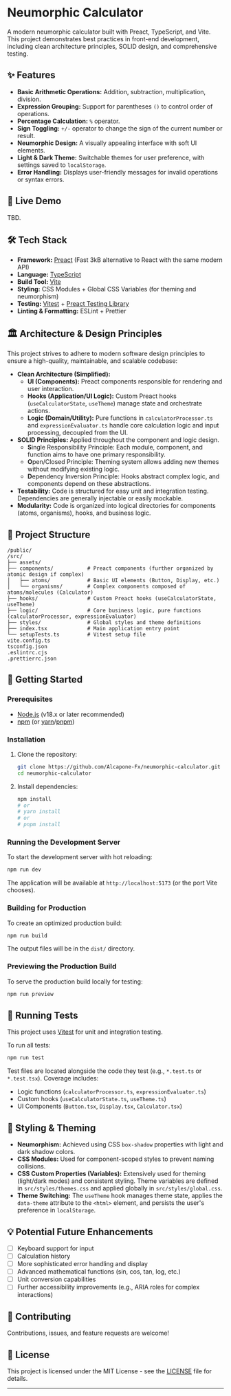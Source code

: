 # Neumorphic Calculator

A modern neumorphic calculator built with Preact, TypeScript, and Vite. This project demonstrates best practices in front-end development, including clean architecture principles, SOLID design, and comprehensive testing.

## ✨ Features
*   **Basic Arithmetic Operations:** Addition, subtraction, multiplication, division.
*   **Expression Grouping:** Support for parentheses `()` to control order of operations.
*   **Percentage Calculation:** `%` operator.
*   **Sign Toggling:** `+/-` operator to change the sign of the current number or result.
*   **Neumorphic Design:** A visually appealing interface with soft UI elements.
*   **Light & Dark Theme:** Switchable themes for user preference, with settings saved to `localStorage`.
*   **Error Handling:** Displays user-friendly messages for invalid operations or syntax errors.

## 🚀 Live Demo
TBD.

## 🛠️ Tech Stack
*   **Framework:** [Preact](https://preactjs.com/) (Fast 3kB alternative to React with the same modern API)
*   **Language:** [TypeScript](https://www.typescriptlang.org/)
*   **Build Tool:** [Vite](https://vitejs.dev/)
*   **Styling:** CSS Modules + Global CSS Variables (for theming and neumorphism)
*   **Testing:** [Vitest](https://vitest.dev/) + [Preact Testing Library](https://testing-library.com/docs/preact-testing-library/intro/)
*   **Linting & Formatting:** ESLint + Prettier

## 🏛️ Architecture & Design Principles
This project strives to adhere to modern software design principles to ensure a high-quality, maintainable, and scalable codebase:
*   **Clean Architecture (Simplified):**
    *   **UI (Components):** Preact components responsible for rendering and user interaction.
    *   **Hooks (Application/UI Logic):** Custom Preact hooks (`useCalculatorState`, `useTheme`) manage state and orchestrate actions.
    *   **Logic (Domain/Utility):** Pure functions in `calculatorProcessor.ts` and `expressionEvaluator.ts` handle core calculation logic and input processing, decoupled from the UI.
*   **SOLID Principles:** Applied throughout the component and logic design.
    *   **S**ingle Responsibility Principle: Each module, component, and function aims to have one primary responsibility.
    *   **O**pen/Closed Principle: Theming system allows adding new themes without modifying existing logic.
    *   **D**ependency Inversion Principle: Hooks abstract complex logic, and components depend on these abstractions.
*   **Testability:** Code is structured for easy unit and integration testing. Dependencies are generally injectable or easily mockable.
*   **Modularity:** Code is organized into logical directories for components (atoms, organisms), hooks, and business logic.

## 📂 Project Structure
```
/public/                  
/src/
├── assets/               
├── components/           # Preact components (further organized by atomic design if complex)
│   ├── atoms/            # Basic UI elements (Button, Display, etc.)
│   └── organisms/        # Complex components composed of atoms/molecules (Calculator)
├── hooks/                # Custom Preact hooks (useCalculatorState, useTheme)
├── logic/                # Core business logic, pure functions (calculatorProcessor, expressionEvaluator)
├── styles/               # Global styles and theme definitions
├── index.tsx             # Main application entry point
└── setupTests.ts         # Vitest setup file
vite.config.ts            
tsconfig.json             
.eslintrc.cjs             
.prettierrc.json          
```

## 🏁 Getting Started
### Prerequisites

*   [Node.js](https://nodejs.org/) (v18.x or later recommended)
*   [npm](https://www.npmjs.com/) (or [yarn](https://yarnpkg.com/)/[pnpm](https://pnpm.io/))

### Installation
1.  Clone the repository:
    ```bash
    git clone https://github.com/Alcapone-Fx/neumorphic-calculator.git
    cd neumorphic-calculator
    ```
2.  Install dependencies:
    ```bash
    npm install
    # or
    # yarn install
    # or
    # pnpm install
    ```

### Running the Development Server

To start the development server with hot reloading:

```bash
npm run dev
```
The application will be available at `http://localhost:5173` (or the port Vite chooses).

### Building for Production

To create an optimized production build:

```bash
npm run build
```
The output files will be in the `dist/` directory.

### Previewing the Production Build

To serve the production build locally for testing:

```bash
npm run preview
```

## 🧪 Running Tests

This project uses [Vitest](https://vitest.dev/) for unit and integration testing.

To run all tests:

```bash
npm run test
```

Test files are located alongside the code they test (e.g., `*.test.ts` or `*.test.tsx`). Coverage includes:
*   Logic functions (`calculatorProcessor.ts`, `expressionEvaluator.ts`)
*   Custom hooks (`useCalculatorState.ts`, `useTheme.ts`)
*   UI Components (`Button.tsx`, `Display.tsx`, `Calculator.tsx`)

## 🎨 Styling & Theming
*   **Neumorphism:** Achieved using CSS `box-shadow` properties with light and dark shadow colors.
*   **CSS Modules:** Used for component-scoped styles to prevent naming collisions.
*   **CSS Custom Properties (Variables):** Extensively used for theming (light/dark modes) and consistent styling. Theme variables are defined in `src/styles/themes.css` and applied globally in `src/styles/global.css`.
*   **Theme Switching:** The `useTheme` hook manages theme state, applies the `data-theme` attribute to the `<html>` element, and persists the user's preference in `localStorage`.

## 💡 Potential Future Enhancements
*   [ ] Keyboard support for input
*   [ ] Calculation history
*   [ ] More sophisticated error handling and display
*   [ ] Advanced mathematical functions (sin, cos, tan, log, etc.)
*   [ ] Unit conversion capabilities
*   [ ] Further accessibility improvements (e.g., ARIA roles for complex interactions)

## 🤝 Contributing
Contributions, issues, and feature requests are welcome!

## 📄 License

This project is licensed under the MIT License - see the [LICENSE](LICENSE) file for details.

---
